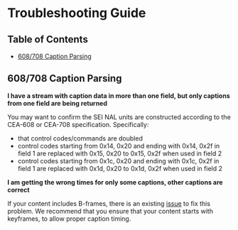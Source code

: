 # Troubleshooting Guide

## Table of Contents
- [608/708 Caption Parsing](caption-parsing)

## 608/708 Caption Parsing

**I have a stream with caption data in more than one field, but only captions from one field are being returned**

You may want to confirm the SEI NAL units are constructed according to the CEA-608 or CEA-708 specification. Specifically:

- that control codes/commands are doubled
- control codes starting from 0x14, 0x20 and ending with 0x14, 0x2f in field 1 are replaced with 0x15, 0x20 to 0x15, 0x2f when used in field 2
- control codes starting from 0x1c, 0x20 and ending with 0x1c, 0x2f in field 1 are replaced with 0x1d, 0x20 to 0x1d, 0x2f when used in field 2

**I am getting the wrong times for only some captions, other captions are correct**

If your content includes B-frames, there is an existing [issue](https://github.com/videojs/mux.js/issues/214) to fix this problem. We recommend that you ensure that your content starts with keyframes, to allow proper caption timing.

[caption-parsing]: /docs/troubleshooting.md#608/708-caption-parsing
